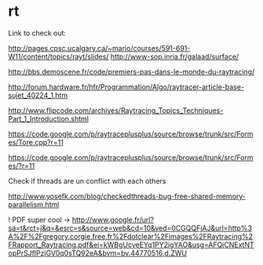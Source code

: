 rt
==
Link to check out:

http://pages.cpsc.ucalgary.ca/~mario/courses/591-691-W11/content/topics/rayt/slides/
http://www-sop.inria.fr/galaad/surface/

http://bbs.demoscene.fr/code/premiers-pas-dans-le-monde-du-raytracing/


http://forum.hardware.fr/hfr/Programmation/Algo/raytracer-article-base-sujet_40224_1.htm

http://www.flipcode.com/archives/Raytracing_Topics_Techniques-Part_1_Introduction.shtml

https://code.google.com/p/raytraceplusplus/source/browse/trunk/src/Formes/Tore.cpp?r=11

https://code.google.com/p/raytraceplusplus/source/browse/trunk/src/Formes/?r=11

Check if threads are un conflict with each others

http://www.yosefk.com/blog/checkedthreads-bug-free-shared-memory-parallelism.html


! PDF super cool -> http://www.google.fr/url?sa=t&rct=j&q=&esrc=s&source=web&cd=10&ved=0CGQQFjAJ&url=http%3A%2F%2Fgregory.corgie.free.fr%2Fdotclear%2Fimages%2FRaytracing%2FRapport_Raytracing.pdf&ei=kWBgUcyeEYq1PY2igYAO&usg=AFQjCNExtNTopPrSJflPzjGV0q0sTQ92eA&bvm=bv.44770516,d.ZWU

